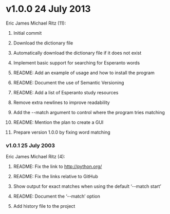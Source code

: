 v1.0.0 24 July 2013
===================

Eric James Michael Ritz (11):

1. Initial commit

2. Download the dictionary file

3. Automatically download the dictionary file if it does not exist

4. Implement basic support for searching for Esperanto words

5. README: Add an example of usage and how to install the program

6. README: Document the use of Semantic Versioning

7. README: Add a list of Esperanto study resources

8. Remove extra newlines to improve readability

9. Add the --match argument to control where the program tries
   matching
   
10. README: Mention the plan to create a GUI

11. Prepare version 1.0.0 by fixing word matching

### v1.0.1 25 July 2003 ###

Eric James Michael Ritz (4):

1. README: Fix the link to http://python.org/

2. README: Fix the links relative to GitHub

3. Show output for exact matches when using the default ‘--match
    start’
    
4. README:  Document the ‘--match’ option

5. Add history file to the project
